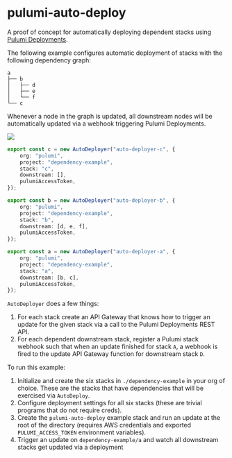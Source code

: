 # pulumi-auto-deploy
A proof of concept for automatically deploying dependent stacks using [Pulumi Deployments](https://www.pulumi.com/docs/intro/deployments/).


The following example configures automatic deployment of stacks with the following dependency graph:

    a
    ├── b
    │   ├── d
    │   ├── e
    │   └── f
    └── c

Whenever a node in the graph is updated, all downstream nodes will be automatically updated via a webhook triggering Pulumi Deployments.

![](./auto-deploy.gif)

```ts
export const c = new AutoDeployer("auto-deployer-c", {
    org: "pulumi",
    project: "dependency-example",
    stack: "c",
    downstream: [],
    pulumiAccessToken,
});

export const b = new AutoDeployer("auto-deployer-b", {
    org: "pulumi",
    project: "dependency-example",
    stack: "b",
    downstream: [d, e, f],
    pulumiAccessToken,
});

export const a = new AutoDeployer("auto-deployer-a", {
    org: "pulumi",
    project: "dependency-example",
    stack: "a",
    downstream: [b, c],
    pulumiAccessToken,
});
```

`AutoDeployer` does a few things:
1. For each stack create an API Gateway that knows how to trigger an update for the given stack via a call to the Pulumi Deployments REST API.
2. For each dependent downstream stack, register a Pulumi stack webhook such that when an update finished for stack `A`, a webhook is fired to the update API Gateway function for downstream stack `D`.

To run this example:

1. Initialize and create the six stacks in `./dependency-example` in your org of choice. These are the stacks that have dependencies that will be exercised via `AutoDeploy`.
1. Configure deployment settings for all six stacks (these are trivial programs that do not require creds).
2. Create the `pulumi-auto-deploy` example stack and run an update at the root of the directory (requires AWS credentials and exported `PULUMI_ACCESS_TOKEN` environment variables).
3. Trigger an update on `dependency-example/a` and watch all downstream stacks get updated via a deployment
